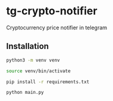 # tg-crypto-notifier
Cryptocurrency price notifier in telegram


## Installation


```bash
python3 -m venv venv

source venv/bin/activate

pip install -r requirements.txt

python main.py
```
